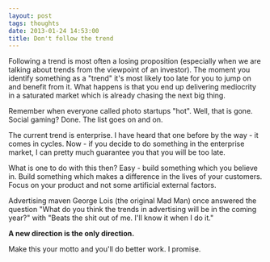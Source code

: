 ```yaml
---
layout: post
tags: thoughts
date: 2013-01-24 14:53:00
title: Don't follow the trend
---
```

Following a trend is most often a losing proposition (especially when we are talking about trends from the viewpoint of an investor). The moment you identify something as a "trend" it's most likely too late for you to jump on and benefit from it. What happens is that you end up delivering mediocrity in a saturated market which is already chasing the next big thing.

Remember when everyone called photo startups "hot". Well, that is gone. Social gaming? Done. The list goes on and on.

The current trend is enterprise. I have heard that one before by the way - it comes in cycles. Now - if you decide to do something in the enterprise market, I can pretty much guarantee you that you will be too late.

What is one to do with this then? Easy - build something which you believe in. Build something which makes a difference in the lives of your customers. Focus on your product and not some artificial external factors.

Advertising maven George Lois (the original Mad Man) once answered the question "What do you think the trends in advertising will be in the coming year?" with "Beats the shit out of me. I'll know it when I do it."

**A new direction is the only direction.**

Make this your motto and you'll do better work. I promise.